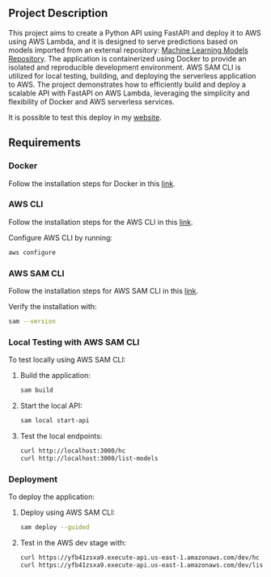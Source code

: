 ## Project Description

This project aims to create a Python API using FastAPI and deploy it to AWS using AWS Lambda, and it is designed to serve predictions based on models imported from an external repository: [Machine Learning Models Repository](https://github.com/thiagofmiranda/machine-learning-models). The application is containerized using Docker to provide an isolated and reproducible development environment. AWS SAM CLI is utilized for local testing, building, and deploying the serverless application to AWS. The project demonstrates how to efficiently build and deploy a scalable API with FastAPI on AWS Lambda, leveraging the simplicity and flexibility of Docker and AWS serverless services.

It is possible to test this deploy in my [website](https://www.thiagofmiranda.com/posts/projects/teste-api/).

## Requirements

### Docker

Follow the installation steps for Docker in this [link](https://docs.docker.com/engine/install/).

### AWS CLI

Follow the installation steps for the AWS CLI in this [link](https://docs.aws.amazon.com/cli/latest/userguide/getting-started-install.html).

Configure AWS CLI by running:
```bash
aws configure
```

### AWS SAM CLI

Follow the installation steps for AWS SAM CLI in this [link](https://docs.aws.amazon.com/serverless-application-model/latest/developerguide/install-sam-cli.html).

Verify the installation with:
```bash
sam --version
```

### Local Testing with AWS SAM CLI

To test locally using AWS SAM CLI:

1. Build the application:
   ```bash
   sam build
   ```

2. Start the local API:
   ```bash
   sam local start-api
   ```

3. Test the local endpoints:
   ```bash
   curl http://localhost:3000/hc
   curl http://localhost:3000/list-models
   ```

### Deployment

To deploy the application:

1. Deploy using AWS SAM CLI:
   ```bash
   sam deploy --guided
   ```

2. Test in the AWS dev stage with:
   ```bash
   curl https://yfb41zsxa9.execute-api.us-east-1.amazonaws.com/dev/hc
   curl https://yfb41zsxa9.execute-api.us-east-1.amazonaws.com/dev/list-models
   ```